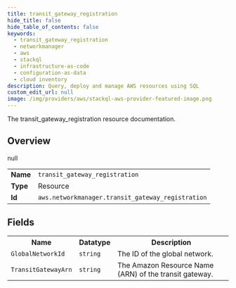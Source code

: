 ```yaml
---
title: transit_gateway_registration
hide_title: false
hide_table_of_contents: false
keywords:
  - transit_gateway_registration
  - networkmanager
  - aws
  - stackql
  - infrastructure-as-code
  - configuration-as-data
  - cloud inventory
description: Query, deploy and manage AWS resources using SQL
custom_edit_url: null
image: /img/providers/aws/stackql-aws-provider-featured-image.png
---
```

The transit_gateway_registration resource documentation.

## Overview
<table><tbody>
<tr><td><b>Name</b></td><td><code>transit_gateway_registration</code></td></tr>
<tr><td><b>Type</b></td><td>Resource</td></tr>
null
<tr><td><b>Id</b></td><td><code>aws.networkmanager.transit_gateway_registration</code></td></tr>
</tbody></table>

## Fields
<table><tbody>
<tr><th>Name</th><th>Datatype</th><th>Description</th></tr>
<tr><td><code>GlobalNetworkId</code></td><td><code>string</code></td><td>The ID of the global network.</td></tr><tr><td><code>TransitGatewayArn</code></td><td><code>string</code></td><td>The Amazon Resource Name (ARN) of the transit gateway.</td></tr>
</tbody></table>